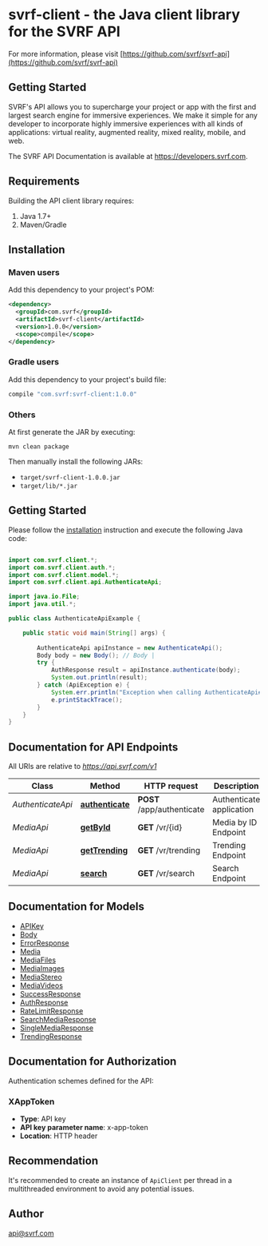 # svrf-client - the Java client library for the SVRF API

For more information, please visit [https://github.com/svrf/svrf-api](https://github.com/svrf/svrf-api)

## Getting Started

SVRF's API allows you to supercharge your project or app with the first and largest search engine for immersive experiences. We make it simple for any developer to incorporate highly immersive experiences with all kinds of applications: virtual reality, augmented reality, mixed reality, mobile, and web.

The SVRF API Documentation is available at <https://developers.svrf.com>.

## Requirements

Building the API client library requires:
1. Java 1.7+
2. Maven/Gradle

## Installation

### Maven users

Add this dependency to your project's POM:

```xml
<dependency>
  <groupId>com.svrf</groupId>
  <artifactId>svrf-client</artifactId>
  <version>1.0.0</version>
  <scope>compile</scope>
</dependency>
```

### Gradle users

Add this dependency to your project's build file:

```groovy
compile "com.svrf:svrf-client:1.0.0"
```

### Others

At first generate the JAR by executing:

```shell
mvn clean package
```

Then manually install the following JARs:

* `target/svrf-client-1.0.0.jar`
* `target/lib/*.jar`

## Getting Started

Please follow the [installation](#installation) instruction and execute the following Java code:

```java

import com.svrf.client.*;
import com.svrf.client.auth.*;
import com.svrf.client.model.*;
import com.svrf.client.api.AuthenticateApi;

import java.io.File;
import java.util.*;

public class AuthenticateApiExample {

    public static void main(String[] args) {
        
        AuthenticateApi apiInstance = new AuthenticateApi();
        Body body = new Body(); // Body | 
        try {
            AuthResponse result = apiInstance.authenticate(body);
            System.out.println(result);
        } catch (ApiException e) {
            System.err.println("Exception when calling AuthenticateApi#authenticate");
            e.printStackTrace();
        }
    }
}

```

## Documentation for API Endpoints

All URIs are relative to *https://api.svrf.com/v1*

Class | Method | HTTP request | Description
------------ | ------------- | ------------- | -------------
*AuthenticateApi* | [**authenticate**](docs/AuthenticateApi.md#authenticate) | **POST** /app/authenticate | Authenticate application
*MediaApi* | [**getById**](docs/MediaApi.md#getById) | **GET** /vr/{id} | Media by ID Endpoint
*MediaApi* | [**getTrending**](docs/MediaApi.md#getTrending) | **GET** /vr/trending | Trending Endpoint
*MediaApi* | [**search**](docs/MediaApi.md#search) | **GET** /vr/search | Search Endpoint


## Documentation for Models

 - [APIKey](docs/APIKey.md)
 - [Body](docs/Body.md)
 - [ErrorResponse](docs/ErrorResponse.md)
 - [Media](docs/Media.md)
 - [MediaFiles](docs/MediaFiles.md)
 - [MediaImages](docs/MediaImages.md)
 - [MediaStereo](docs/MediaStereo.md)
 - [MediaVideos](docs/MediaVideos.md)
 - [SuccessResponse](docs/SuccessResponse.md)
 - [AuthResponse](docs/AuthResponse.md)
 - [RateLimitResponse](docs/RateLimitResponse.md)
 - [SearchMediaResponse](docs/SearchMediaResponse.md)
 - [SingleMediaResponse](docs/SingleMediaResponse.md)
 - [TrendingResponse](docs/TrendingResponse.md)


## Documentation for Authorization

Authentication schemes defined for the API:
### XAppToken

- **Type**: API key
- **API key parameter name**: x-app-token
- **Location**: HTTP header


## Recommendation

It's recommended to create an instance of `ApiClient` per thread in a multithreaded environment to avoid any potential issues.

## Author

api@svrf.com

